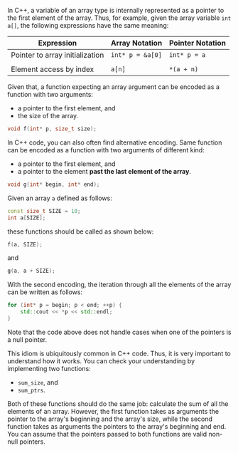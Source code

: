 In C++, a variable of an array type is internally represented 
as a pointer to the first element of the array.
Thus, for example, given the array variable `int a[]`, 
the following expressions have the same meaning:

| Expression                      | Array Notation   | Pointer Notation    |
|---------------------------------|------------------|---------------------|
| Pointer to array initialization | `int* p = &a[0]` | `int* p = a`        |
|                                 |                  |                     |
| Element access by index         | `a[n]`           | `*(a + n)`          |

Given that, a function expecting an array argument can be encoded as 
a function with two arguments:  
* a pointer to the first element, and
* the size of the array.

```c++
void f(int* p, size_t size);
```

In C++ code, you can also often find alternative encoding. 
Same function can be encoded as a function with two arguments 
of different kind:
* a pointer to the first element, and
* a pointer to the element __past the last element of the array__.

```c++
void g(int* begin, int* end);
```

Given an array `a` defined as follows:

```c++
const size_t SIZE = 10;
int a[SIZE];
```

these functions should be called as shown below:

```c++
f(a, SIZE);
```

and

```c++
g(a, a + SIZE);
```

With the second encoding, the iteration through 
all the elements of the array can be written as follows: 

```c++
for (int* p = begin; p < end; ++p) {
    std::cout << *p << std::endl;
}
```

<div class="hint">

Note that the code above does not handle 
cases when one of the pointers is a null pointer. 

</div>

This idiom is ubiquitously common in C++ code. 
Thus, it is very important to understand how it works.
You can check your understanding by implementing two functions:
* `sum_size`, and 
* `sum_ptrs`.

Both of these functions should do the same job: 
calculate the sum of all the elements of an array. 
However, the first function takes as arguments 
the pointer to the array's beginning and the array's size,
while the second function takes as arguments 
the pointers to the array's beginning and end.
You can assume that the pointers 
passed to both functions are valid non-null pointers. 
